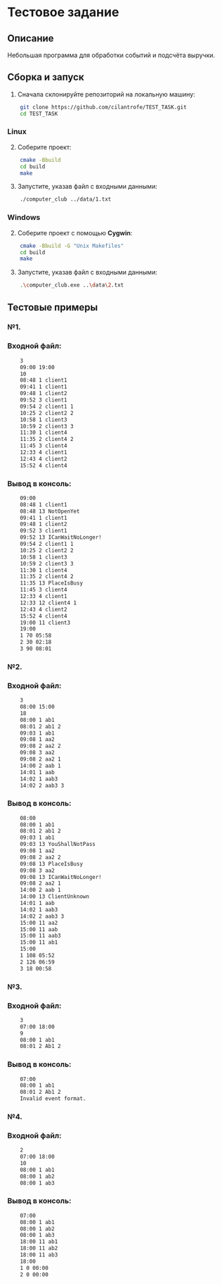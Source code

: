 # Тестовое задание

## Описание

Небольшая программа для обработки событий и подсчёта выручки.

## Сборка и запуск

1. Сначала склонируйте репозиторий на локальную машину:
```bash
    git clone https://github.com/cilantrofe/TEST_TASK.git
    cd TEST_TASK
```

### Linux
2. Соберите проект:
```bash
    cmake -Bbuild
    cd build
    make
```
3. Запустите, указав файл с входными данными:
```bash
    ./computer_club ../data/1.txt
```

### Windows
2. Соберите проект с помощью **Cygwin**:
```bash
    cmake -Bbuild -G "Unix Makefiles"
    cd build
    make
```
3. Запустите, указав файл с входными данными:
```bash
    .\computer_club.exe ..\data\2.txt
```

## Тестовые примеры

### №1.

### Входной файл:

```bash
    3
    09:00 19:00
    10
    08:48 1 client1
    09:41 1 client1
    09:48 1 client2
    09:52 3 client1
    09:54 2 client1 1
    10:25 2 client2 2
    10:58 1 client3
    10:59 2 client3 3
    11:30 1 client4
    11:35 2 client4 2
    11:45 3 client4
    12:33 4 client1
    12:43 4 client2
    15:52 4 client4
```

### Вывод в консоль:
```bash
    09:00
    08:48 1 client1
    08:48 13 NotOpenYet
    09:41 1 client1
    09:48 1 client2
    09:52 3 client1
    09:52 13 ICanWaitNoLonger!
    09:54 2 client1 1
    10:25 2 client2 2
    10:58 1 client3
    10:59 2 client3 3
    11:30 1 client4
    11:35 2 client4 2
    11:35 13 PlaceIsBusy
    11:45 3 client4
    12:33 4 client1
    12:33 12 client4 1
    12:43 4 client2
    15:52 4 client4
    19:00 11 client3
    19:00
    1 70 05:58
    2 30 02:18
    3 90 08:01
```

### №2.

### Входной файл:

```bash
    3
    08:00 15:00
    18
    08:00 1 ab1
    08:01 2 ab1 2
    09:03 1 ab1
    09:08 1 aa2
    09:08 2 aa2 2
    09:08 3 aa2
    09:08 2 aa2 1
    14:00 2 aab 1
    14:01 1 aab
    14:02 1 aab3
    14:02 2 aab3 3
```

### Вывод в консоль:
```bash
    08:00
    08:00 1 ab1
    08:01 2 ab1 2
    09:03 1 ab1
    09:03 13 YouShallNotPass  
    09:08 1 aa2
    09:08 2 aa2 2
    09:08 13 PlaceIsBusy      
    09:08 3 aa2
    09:08 13 ICanWaitNoLonger!
    09:08 2 aa2 1
    14:00 2 aab 1
    14:00 13 ClientUnknown    
    14:01 1 aab
    14:02 1 aab3
    14:02 2 aab3 3
    15:00 11 aa2
    15:00 11 aab
    15:00 11 aab3
    15:00 11 ab1
    15:00
    1 108 05:52
    2 126 06:59
    3 18 00:58
```

### №3.

### Входной файл:

```bash
    3
    07:00 18:00
    9
    08:00 1 ab1
    08:01 2 Ab1 2
```

### Вывод в консоль:
```bash
    07:00
    08:00 1 ab1
    08:01 2 Ab1 2
    Invalid event format.
```

### №4.

### Входной файл:

```bash
    2
    07:00 18:00
    10
    08:00 1 ab1
    08:00 1 ab2
    08:00 1 ab3
```

### Вывод в консоль:
```bash
    07:00
    08:00 1 ab1
    08:00 1 ab2
    08:00 1 ab3
    18:00 11 ab1
    18:00 11 ab2
    18:00 11 ab3
    18:00
    1 0 00:00
    2 0 00:00
```